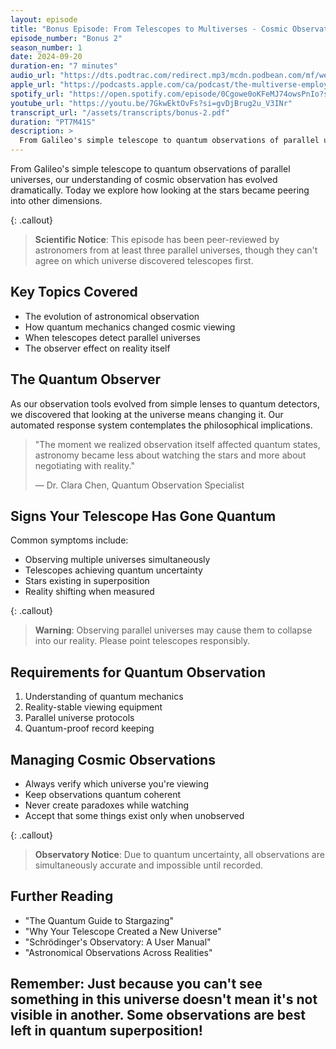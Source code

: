 ```yaml
---
layout: episode
title: "Bonus Episode: From Telescopes to Multiverses - Cosmic Observation Evolution"
episode_number: "Bonus 2"
season_number: 1
date: 2024-09-20
duration-en: "7 minutes"
audio_url: "https://dts.podtrac.com/redirect.mp3/mcdn.podbean.com/mf/web/9zgcrpkh3m4c2ntx/Bonus_episode_-_Peeping_at_Space-_From_Galileo_s_Spyglass_to_our_Multiversal_Musings_-_2024-09-20_1134_AM61ux6.mp3"
apple_url: "https://podcasts.apple.com/ca/podcast/the-multiverse-employee-handbook/id1764134739?i=1000670189791"
spotify_url: "https://open.spotify.com/episode/0Cgowe0oKFeMJ74owsPnIo?si=c9KXIXdsSnmHu1H6G9kVaw"
youtube_url: "https://youtu.be/7GkwEktOvFs?si=gvDjBrug2u_V3INr"
transcript_url: "/assets/transcripts/bonus-2.pdf"
duration: "PT7M41S"
description: >
  From Galileo's simple telescope to quantum observations of parallel universes, our understanding of cosmic observation has evolved dramatically. Today we explore how looking at the stars became peering into other dimensions.
---
```


From Galileo's simple telescope to quantum observations of parallel universes, our understanding of cosmic observation has evolved dramatically. Today we explore how looking at the stars became peering into other dimensions.

{: .callout}
> **Scientific Notice**: This episode has been peer-reviewed by astronomers
> from at least three parallel universes, though they can't agree on which
> universe discovered telescopes first.

## Key Topics Covered
* The evolution of astronomical observation
* How quantum mechanics changed cosmic viewing
* When telescopes detect parallel universes
* The observer effect on reality itself

## The Quantum Observer
As our observation tools evolved from simple lenses to quantum detectors, we discovered that looking at the universe means changing it. Our automated response system contemplates the philosophical implications.

> "The moment we realized observation itself affected quantum states,
> astronomy became less about watching the stars and more about
> negotiating with reality."
>
> — Dr. Clara Chen, Quantum Observation Specialist

## Signs Your Telescope Has Gone Quantum
Common symptoms include:
* Observing multiple universes simultaneously
* Telescopes achieving quantum uncertainty
* Stars existing in superposition
* Reality shifting when measured

{: .callout}
> **Warning**: Observing parallel universes may cause them to collapse into
> our reality. Please point telescopes responsibly.

## Requirements for Quantum Observation
1. Understanding of quantum mechanics
2. Reality-stable viewing equipment
3. Parallel universe protocols
4. Quantum-proof record keeping

## Managing Cosmic Observations
* Always verify which universe you're viewing
* Keep observations quantum coherent
* Never create paradoxes while watching
* Accept that some things exist only when unobserved

{: .callout}
> **Observatory Notice**: Due to quantum uncertainty, all observations are
> simultaneously accurate and impossible until recorded.

## Further Reading
* "The Quantum Guide to Stargazing"
* "Why Your Telescope Created a New Universe"
* "Schrödinger's Observatory: A User Manual"
* "Astronomical Observations Across Realities"

Remember: Just because you can't see something in this universe doesn't mean
it's not visible in another. Some observations are best left in quantum
superposition!
---
